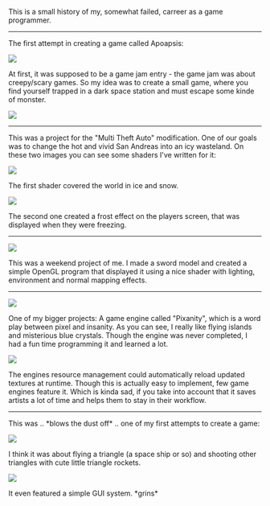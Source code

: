 <!-- 
.. title: References (aka the bragging section)
.. slug: references
.. date: 05/25/2014 02:28:07 PM UTC+02:00
.. tags: 
.. link: 
.. description: 
.. type: text
.. image: /todo.png
-->

This is a small history of my, somewhat failed, carreer as a game programmer.

---

The first attempt in creating a game called Apoapsis:

<img src="/pages/references/apoapsis-old-1.png" class="centered"/>

At first, it was supposed to be a game jam entry - the game jam was about
creepy/scary games.  So my idea was to create a small game, where you find
yourself trapped in a dark space station and must escape some kinde of monster.

<img src="/pages/references/apoapsis-old-2.png" class="centered"/>

---

This was a project for the "Multi Theft Auto" modification.
One of our goals was to change the hot and vivid San Andreas into an icy
wasteland.  On these two images you can see some shaders I've written for it:

<img src="/pages/references/mta-world-shader.png" class="centered"/>

The first shader covered the world in ice and snow.

<img src="/pages/references/mta-screen-shader.png" class="centered"/>

The second one created a frost effect on the players screen, that was
displayed when they were freezing.

---

<img src="/pages/references/sword.png" class="centered"/>

This was a weekend project of me.  I made a sword model and created a simple
OpenGL program that displayed it using a nice shader with lighting,
environment and normal mapping effects.

---

<img src="/pages/references/pixanity-ingame.png" class="centered"/>

One of my bigger projects: A game engine called "Pixanity", which is a word
play between pixel and insanity.  As you can see, I really like flying islands
and misterious blue crystals.  Though the engine was never completed, I had a
fun time programming it and learned a lot.

<img src="/pages/references/pixanity-tools.png" class="centered"/>

The engines resource management could automatically reload updated textures
at runtime.  Though this is actually easy to implement, few game engines
feature it.  Which is kinda sad, if you take into account that it saves artists
a lot of time and helps them to stay in their workflow.

---

This was .. \*blows the dust off\* .. one of my first attempts to create a game:

<img src="/pages/references/old1.jpg" class="centered"/>

I think it was about flying a triangle (a space ship or so) and shooting
other triangles with cute little triangle rockets.

<img src="/pages/references/old2.png" class="centered"/>

It even featured a simple GUI system. \*grins\*
